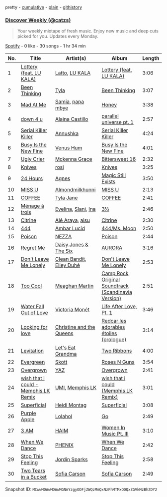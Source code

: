 pretty - [cumulative](/playlists/cumulative/37i9dQZEVXcJR8Ys0NBejf.md) - [plain](/playlists/plain/37i9dQZEVXcJR8Ys0NBejf) - [githistory](https://github.githistory.xyz/mackorone/spotify-playlist-archive/blob/main/playlists/plain/37i9dQZEVXcJR8Ys0NBejf)

### [Discover Weekly \(@catzs\)](https://open.spotify.com/playlist/37i9dQZEVXcJR8Ys0NBejf)

> Your weekly mixtape of fresh music\. Enjoy new music and deep cuts picked for you\. Updates every Monday.

[Spotify](https://open.spotify.com/user/spotify) - 0 like - 30 songs - 1 hr 34 min

| No. | Title | Artist(s) | Album | Length |
|---|---|---|---|---|
| 1 | [Lottery \(feat\. LU KALA\)](https://open.spotify.com/track/1JUtrCqYzJ80tcAzMbCvir) | [Latto](https://open.spotify.com/artist/3MdXrJWsbVzdn6fe5JYkSQ), [LU KALA](https://open.spotify.com/artist/5R1cUyk9ysrruOo4ErpGjg) | [Lottery \(feat\. LU KALA\)](https://open.spotify.com/album/2cMtG6iuA7hXGNb4DHVql4) | 3:06 |
| 2 | [Been Thinking](https://open.spotify.com/track/2TDovGBTIpZ6zXKeyhsFzz) | [Tyla](https://open.spotify.com/artist/3SozjO3Lat463tQICI9LcE) | [Been Thinking](https://open.spotify.com/album/3GkG4c6zjKYvyiJA52q0Dn) | 3:07 |
| 3 | [Mad At Me](https://open.spotify.com/track/5qwYQHz4FnWRvIFRJcUAQZ) | [Samia](https://open.spotify.com/artist/1Uk1GyijF6fSfX4mWq5bfR), [papa mbye](https://open.spotify.com/artist/5JVtTuCBPvUOTZ2YjrAPTp) | [Honey](https://open.spotify.com/album/6xQIAbfKyR8HaoJmxTnOHv) | 3:38 |
| 4 | [down 4 u](https://open.spotify.com/track/4kT9Ie0YpCGlYTKrSE60iV) | [Alaina Castillo](https://open.spotify.com/artist/0duLKMlcwhyZgqu8zSSjBp) | [parallel universe pt\. 1](https://open.spotify.com/album/70LeV0ELqFrNx4KFNTtsaF) | 2:57 |
| 5 | [Serial Killer Killer](https://open.spotify.com/track/7arNPz9Tj3WNxRdHoGOKCj) | [Annushka](https://open.spotify.com/artist/0wjZpaI3GKiH8S7WDDGu1a) | [Serial Killer Killer](https://open.spotify.com/album/3y2yJiGb3U9xIj8glIP4iG) | 4:24 |
| 6 | [Busy Is the New Fine](https://open.spotify.com/track/0OK2LK3EdY3q1cX8LjvwKA) | [Venus Hum](https://open.spotify.com/artist/7H25Qevi3dQnggzCP3080J) | [Busy Is the New Fine](https://open.spotify.com/album/5EhDIbpQi0BOqDZNC8UPfy) | 4:01 |
| 7 | [Ugly Crier](https://open.spotify.com/track/0AOa1XIQ4vYjAv5uflTrMN) | [Mckenna Grace](https://open.spotify.com/artist/1ZjXhESKpjsv31L7ykuJBE) | [Bittersweet 16](https://open.spotify.com/album/5NrdpIaUiVzSp9dfPxMPO5) | 2:32 |
| 8 | [Knives](https://open.spotify.com/track/7yoWJRrvBRYemcjxywGN8i) | [rosi](https://open.spotify.com/artist/0fPzadE1XVPbRVP5qzes6r) | [Knives](https://open.spotify.com/album/4wAWzHsSPlWd77mNkLV41u) | 3:25 |
| 9 | [24 Hours](https://open.spotify.com/track/5XHWa5l3LlEmVqN2ke3wvY) | [Agnes](https://open.spotify.com/artist/6SsTlCsuCYleNza6xGwynu) | [Magic Still Exists](https://open.spotify.com/album/5yD8F2BqQt2xLuMof36IYN) | 3:50 |
| 10 | [MISS U](https://open.spotify.com/track/39hZ1e3ccTAbVSWGJBSER7) | [Almondmilkhunni](https://open.spotify.com/artist/778bhPsYwr6sAELsBBX8MC) | [MISS U](https://open.spotify.com/album/0R9umBkiRYCh1kzapl3Y1G) | 2:13 |
| 11 | [COFFEE](https://open.spotify.com/track/26kcZtP7cT2ZlMDV7saEwp) | [Tyla Jane](https://open.spotify.com/artist/5u7IvRoGPTFjHhP7iLJdEe) | [COFFEE](https://open.spotify.com/album/5BLRaIBiSljTZMT2VjvwGQ) | 2:41 |
| 12 | [Ménage à trois](https://open.spotify.com/track/6pN4xA08D9Xy90FcBxyswg) | [Evelina](https://open.spotify.com/artist/3KgHd8tKiKYsazNkydQgYM), [Slani](https://open.spotify.com/artist/10IOGgDlKbNWPitsbWSfU4), [Ina](https://open.spotify.com/artist/6U0qpV1jByBImJl8oRFnlQ) | [3½](https://open.spotify.com/album/60dPYk27SouDtGxGCtbDAQ) | 2:46 |
| 13 | [Citrine](https://open.spotify.com/track/7rMZLoNv83fqb5vY4eunmx) | [Alé Araya](https://open.spotify.com/artist/2kcVXlSyLmHdET22JmJ4jK), [aisu](https://open.spotify.com/artist/6WCTGeTYQ71cApZr34u4er) | [Citrine](https://open.spotify.com/album/0t7hzb3ciICjDxS3fPrPrX) | 2:30 |
| 14 | [444](https://open.spotify.com/track/4IsGVklAFcRYhQwY3CtsgB) | [Ambar Lucid](https://open.spotify.com/artist/4nzV0hThyodYzrwksnS86G) | [444/Ms\. Moon](https://open.spotify.com/album/4XQ2sccEi11cw5EZZMA97Z) | 2:50 |
| 15 | [Poison](https://open.spotify.com/track/2lYpy9kTn2sVE6s3UxsR6Q) | [NEZZA](https://open.spotify.com/artist/0cRKBhWUTEtR1vmA06kVKz) | [Poison](https://open.spotify.com/album/7H9dycCSBFGgwdLk8sJQZB) | 2:44 |
| 16 | [Regret Me](https://open.spotify.com/track/3l5qEpePfGDv6ZFYWRNNtq) | [Daisy Jones & The Six](https://open.spotify.com/artist/0ZUdYzRCIrxbsd80MmGMqo) | [AURORA](https://open.spotify.com/album/4ouqACcnzsOvtUlnj5abyo) | 3:16 |
| 17 | [Don't Leave Me Lonely](https://open.spotify.com/track/4uZKz3TLaSEY4vVb86jyAp) | [Clean Bandit](https://open.spotify.com/artist/6MDME20pz9RveH9rEXvrOM), [Elley Duhé](https://open.spotify.com/artist/67MNhiAICFY6Pwc2YxCO0K) | [Don't Leave Me Lonely](https://open.spotify.com/album/3f0b6DdDRkMTVAPs8WHpDW) | 2:53 |
| 18 | [Too Cool](https://open.spotify.com/track/04AdziPDDZroSKbSkbvCGs) | [Meaghan Martin](https://open.spotify.com/artist/4D4d4SGHSnXy5TxqhfDl3H) | [Camp Rock Original Soundtrack \(Scandinavia Version\)](https://open.spotify.com/album/7FZxvWuCyTQuOxoBbKjFOp) | 2:51 |
| 19 | [Water Fall Out of Love](https://open.spotify.com/track/75Nx32mI8GsEug0WoQlyAY) | [Victoria Monét](https://open.spotify.com/artist/63XBtGSEZINSyXylZxEUbv) | [Life After Love, Pt\. 1](https://open.spotify.com/album/74g1LYnZ2qy397WEQ6VRyf) | 3:46 |
| 20 | [Looking for love](https://open.spotify.com/track/5gSBWSvdTJ6rxoRIjZSNMP) | [Christine and the Queens](https://open.spotify.com/artist/04vj3iPUiVh5melWr0w3xT) | [Redcar les adorables étoiles \(prologue\)](https://open.spotify.com/album/5Zq3w5bDJpN8Kl7zCMFpRw) | 3:14 |
| 21 | [Levitation](https://open.spotify.com/track/3haKbJ7pxyew1i3VEOqwaB) | [Let's Eat Grandma](https://open.spotify.com/artist/4qNZw759AdHSMugyDMrIlF) | [Two Ribbons](https://open.spotify.com/album/4pFPIHBK3YjY7mcFt0seqi) | 4:00 |
| 22 | [Evergreen](https://open.spotify.com/track/4VLlSSTJejE0nRXmPzSh1p) | [Skott](https://open.spotify.com/artist/6J3RPKUwZlKMzh3vWa9wPc) | [Roses N Guns](https://open.spotify.com/album/62ECLLY1SK5EGvZ90GeIGx) | 3:54 |
| 23 | [Overgrown](https://open.spotify.com/track/0uciuyNzCb0ZUmTLCx0JOv) | [YAZ](https://open.spotify.com/artist/6VvnLfGL8XDQomLEa91WPk) | [Overgrown](https://open.spotify.com/album/4fBRtt02jOVKhvKyGazEcH) | 2:41 |
| 24 | [wish that i could \- Memphis LK Remix](https://open.spotify.com/track/10kgI5WbVmGmfaLzZPElCM) | [UMI](https://open.spotify.com/artist/4ClziihVpBeFXNyDH83Lde), [Memphis LK](https://open.spotify.com/artist/7z3XgqpRYdNJ7RvEUlYaUe) | [wish that i could \(Memphis LK Remix\)](https://open.spotify.com/album/2XOxNQQpNIccflEHM0x6u3) | 3:01 |
| 25 | [Superficial](https://open.spotify.com/track/6Kjiu3Sz4hfDGxRToIEBdL) | [Heidi Montag](https://open.spotify.com/artist/5XLBtYR2VrpkqXdlvNnFHG) | [Superficial](https://open.spotify.com/album/0MHyAAVcnhmU76kko43Cax) | 3:08 |
| 26 | [Purple Apple](https://open.spotify.com/track/2BRIe4CFk8wk4hs4BTKMDP) | [Lolahol](https://open.spotify.com/artist/1qw9DrknRpBITBeyhmeDSn) | [Go](https://open.spotify.com/album/7wcjI4IzkkxRiSo2el3TSr) | 2:49 |
| 27 | [3 AM](https://open.spotify.com/track/1zLH9CLHFlCQ22stPDOgei) | [HAIM](https://open.spotify.com/artist/4Ui2kfOqGujY81UcPrb5KE) | [Women In Music Pt\. III](https://open.spotify.com/album/396EJBtUzseofX2YCBJVvM) | 3:10 |
| 28 | [When We Dance](https://open.spotify.com/track/3TyHwKJc2Y97WmH91dbHww) | [PHENIX](https://open.spotify.com/artist/09rOZyOuwAXyqH76cHDEUR) | [When We Dance](https://open.spotify.com/album/6b5ZW9rhAkZbkhG5HjzwVT) | 2:42 |
| 29 | [Stop This Feeling](https://open.spotify.com/track/2JRQQZzxZ9X0Mlq92q0jSy) | [Jordin Sparks](https://open.spotify.com/artist/2AQjGvtT0pFYfxR3neFcvz) | [Stop This Feeling](https://open.spotify.com/album/7xss4hIieMAnRHZgz8k6bF) | 2:58 |
| 30 | [Two Tears in a Bucket](https://open.spotify.com/track/10gyY1WZESnXfhMJmvC7YK) | [Sofia Carson](https://open.spotify.com/artist/7bp2lSdh12wcA8LyB1srfJ) | [Sofia Carson](https://open.spotify.com/album/5Y63nlA6F7z3yaqHjF7suD) | 2:49 |

Snapshot ID: `MCwwMDAwMDAwMGNmYzgyODFjZWQzMmQxNzFhMTMxODQxZGVkMzBhZDY2`
